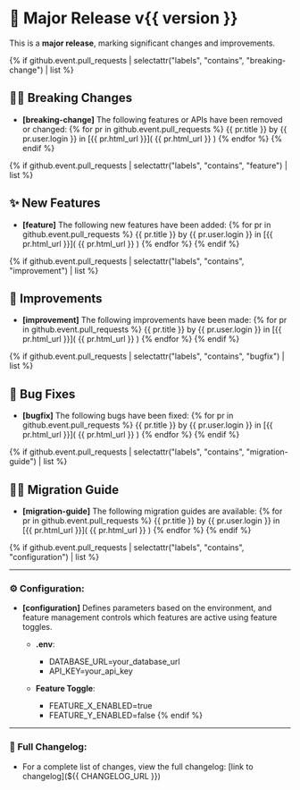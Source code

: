 # 🚀 Major Release v{{ version }}

This is a **major release**, marking significant changes and improvements.

{% if github.event.pull_requests | selectattr("labels", "contains", "breaking-change") | list %}
## 🧑‍💻 Breaking Changes
- **[breaking-change]** The following features or APIs have been removed or changed:
  {% for pr in github.event.pull_requests %}
    {{ pr.title }} by {{ pr.user.login }} in [{{ pr.html_url }}]( {{ pr.html_url }} )
  {% endfor %}
{% endif %}

{% if github.event.pull_requests | selectattr("labels", "contains", "feature") | list %}
## ✨ New Features
- **[feature]** The following new features have been added:
  {% for pr in github.event.pull_requests %}
    {{ pr.title }} by {{ pr.user.login }} in [{{ pr.html_url }}]( {{ pr.html_url }} )
  {% endfor %}
{% endif %}

{% if github.event.pull_requests | selectattr("labels", "contains", "improvement") | list %}
## 🔧 Improvements
- **[improvement]** The following improvements have been made:
  {% for pr in github.event.pull_requests %}
    {{ pr.title }} by {{ pr.user.login }} in [{{ pr.html_url }}]( {{ pr.html_url }} )
  {% endfor %}
{% endif %}

{% if github.event.pull_requests | selectattr("labels", "contains", "bugfix") | list %}
## 🐛 Bug Fixes
- **[bugfix]** The following bugs have been fixed:
  {% for pr in github.event.pull_requests %}
    {{ pr.title }} by {{ pr.user.login }} in [{{ pr.html_url }}]( {{ pr.html_url }} )
  {% endfor %}
{% endif %}

{% if github.event.pull_requests | selectattr("labels", "contains", "migration-guide") | list %}
## 🧑‍⚖️ Migration Guide
- **[migration-guide]** The following migration guides are available:
  {% for pr in github.event.pull_requests %}
    {{ pr.title }} by {{ pr.user.login }} in [{{ pr.html_url }}]( {{ pr.html_url }} )
  {% endfor %}
{% endif %}

{% if github.event.pull_requests | selectattr("labels", "contains", "configuration") | list %}

--- 

### ⚙️ Configuration:
- **[configuration]** Defines parameters based on the environment, and feature management controls which features are active using feature toggles.
  - **.env**: 
    - DATABASE_URL=your_database_url
    - API_KEY=your_api_key

  - **Feature Toggle**: 
    - FEATURE_X_ENABLED=true
    - FEATURE_Y_ENABLED=false
{% endif %}

---

### 📝 Full Changelog:
- For a complete list of changes, view the full changelog: [link to changelog](${{ CHANGELOG_URL }})
